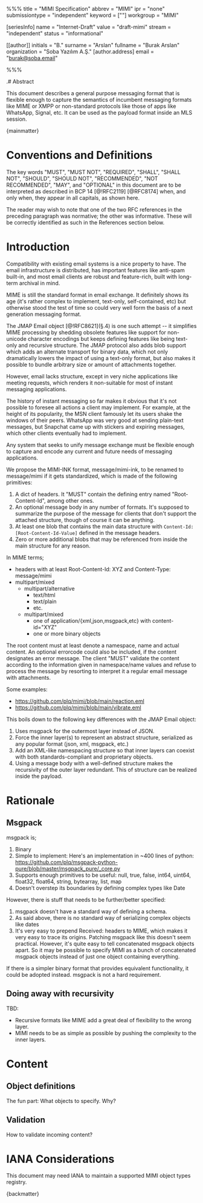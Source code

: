 %%%
title = "MIMI Specification"
abbrev = "MIMI"
ipr = "none"
submissiontype = "independent"
keyword = [""]
workgroup = "MIMI"

[seriesInfo]
name = "Internet-Draft"
value = "draft-mimi"
stream = "independent"
status = "informational"

[[author]]
initials = "B."
surname = "Arslan"
fullname = "Burak Arslan"
organization = "Soba Yazılım A.Ş."
  [author.address]
   email = "burak@soba.email"

%%%


.# Abstract

This document describes a general purpose messaging format that is flexible
enough to capture the semantics of incumbent messaging formats like MIME or XMPP
or non-standard protocols like those of apps like WhatsApp, Signal, etc.
It can be used as the payload format inside an MLS session.

{mainmatter}

# Conventions and Definitions

The key words "MUST", "MUST NOT", "REQUIRED", "SHALL", "SHALL NOT", "SHOULD",
"SHOULD NOT", "RECOMMENDED", "NOT RECOMMENDED", "MAY", and "OPTIONAL" in this
document are to be interpreted as described in BCP 14 [@!RFC2119] [@RFC8174]
when, and only when, they appear in all capitals, as shown here.

The reader may wish to note that one of the two RFC references in the
preceding paragraph was normative; the other was informative. These will
be correctly identified as such in the References section below.

# Introduction

Compatibility with existing email systems is a nice property to have. The email
infrastructure is distributed, has important features like anti-spam built-in,
and most email clients are robust and feature-rich, built with long-term
archival in mind.

MIME is still the standard format in email exchange. It definitely shows its
age (it's rather complex to implement, text-only, self-contained, etc)
but otherwise stood the test of time so could very well form the basis of a next
generation messaging format.

The JMAP Email object [@!RFC8621]\(§.4\) is one such attempt -- it simplifies
MIME processing by shedding obsolete features like support for non-unicode
character encodings but keeps defining features like being text-only and
recursive structure. The JMAP protocol also adds blob support which adds an
alternate transport for binary data, which not only dramatically lowers the
impact of using a text-only format, but also makes it possible to bundle
arbitrary size or amount of attachments together.

However, email lacks structure, except in very niche applications like meeting
requests, which renders it non-suitable for most of instant messaging
applications.

The history of instant messaging so far makes it obvious that it's not possible
to foresee all actions a client may implement. For example, at the height of its
popularity, the MSN client famously let its users shake the windows of their
peers. WhatsApp was very good at sending plain-text messages, but Snapchat came
up with stickers and expiring messages, which other clients eventually had to
implement.

Any system that seeks to unify message exchange must be flexible enough to
capture and encode any current and future needs of messaging applications.

We propose the MIMI-INK format, message/mimi-ink, to be renamed to message/mimi
if it gets standardized, which is made of the following primitives:

1. A dict of headers. It "MUST" contain the defining entry named
   "Root-Content-Id", among other ones.
2. An optional message body in any number of formats. It's supposed to summarize
   the purpose of the message for clients that don't support the attached
   structure, though of course it can be anything.
3. At least one blob that contains the main data structure with
   ``Content-Id: [Root-Content-Id-Value]`` defined in the message headers.
4. Zero or more additional blobs that may be referenced from inside the main
   structure for any reason.

In MIME terms;

- headers with at least Root-Content-Id: XYZ and Content-Type: message/mimi
- multipart/mixed
    - multipart/alternative
        - text/html
        - text/plain
        - etc.
    - multipart/mixed
        - one of application/{xml,json,msgpack,etc} with content-id="XYZ"
        - one or more binary objects

The root content must at least denote a namespace, name and actual content.
An optional errorcode could also be included, if the content designates an
error message. The client "MUST" validate the content according to the
information given in namespace/name values and refuse to process the message by
resorting to interpret it a regular email message with attachments.

Some examples:

- https://github.com/plq/mimi/blob/main/reaction.eml
- https://github.com/plq/mimi/blob/main/vibrate.eml


This boils down to the following key differences with the JMAP Email object:

1. Uses msgpack for the outermost layer instead of JSON.
2. Force the inner layer(s) to represent an abstract structure, serialized as
   any popular format (json, xml, msgpack, etc.)
3. Add an XML-like namespacing structure so that inner layers can coexist with
   both standards-compliant and proprietary objects.
4. Using a message body with a well-defined structure makes the recursivity of
   the outer layer redundant. This of structure can be realized inside the
   payload.

# Rationale

## Msgpack

msgpack is;

1. Binary
2. Simple to implement: Here's an implementation in ~400 lines of python:
   https://github.com/plq/msgpack-python-pure/blob/master/msgpack_pure/_core.py
3. Supports enough primitives to be useful: null, true, false, int64, uint64,
   float32, float64, string, bytearray, list, map
4. Doesn't overstep its boundaries by defining complex types like Date

However, there is stuff that needs to be further/better specified:

1. msgpack doesn't have a standard way of defining a schema.
2. As said above, there is no standard way of serializing complex objects like
   dates
3. It's very easy to prepend Received: headers to MIME, which makes it very
   easy to trace its origins. Patching msgpack like this doesn't seem practical.
   However, it's quite easy to tell concatenated msgpack objects apart. So it
   may be possible to specify MIMI as a bunch of concatenated msgpack objects
   instead of just one object containing everything.

If there is a simpler binary format that provides equivalent functionality,
it could be adopted instead. msgpack is not a hard requirement.

## Doing away with recursivity

TBD:

- Recursive formats like MIME add a great deal of flexibility to the wrong
  layer.
- MIMI needs to be as simple as possible by pushing the complexity to the inner
  layers.

# Content

## Object definitions

The fun part: What objects to specify. Why?

## Validation

How to validate incoming content?

# IANA Considerations

This document may need IANA to maintain a supported MIMI object types registry.

{backmatter}
